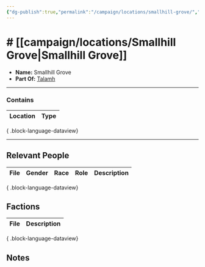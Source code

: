 ```yaml
---
{"dg-publish":true,"permalink":"/campaign/locations/smallhill-grove/","tags":["location"],"created":"2025-10-29T13:30:29.326-07:00","updated":"2025-10-29T13:30:46.624-07:00"}
---
```


# # [[campaign/locations/Smallhill Grove\|Smallhill Grove]]
<p><span><ul>
<li dir="auto"><strong>Name:</strong> Smallhill Grove</li>
<li dir="auto"><strong>Part Of:</strong> <a data-tooltip-position="top" aria-label="campaign/locations/Talamh.md" data-href="campaign/locations/Talamh.md" href="campaign/locations/Talamh.md" class="internal-link" target="_blank" rel="noopener nofollow">Talamh</a></li>
</ul></span></p>

---

### Contains
| Location | Type |
| -------- | ---- |

{ .block-language-dataview}

---

## Relevant People
| File | Gender | Race | Role | Description |
| ---- | ------ | ---- | ---- | ----------- |

{ .block-language-dataview}

## Factions
| File | Description |
| ---- | ----------- |

{ .block-language-dataview}

## Notes
